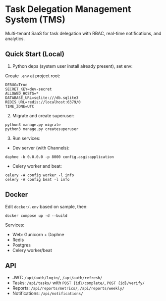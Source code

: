 # Task Delegation Management System (TMS)

Multi-tenant SaaS for task delegation with RBAC, real-time notifications, and analytics.

## Quick Start (Local)

1. Python deps (system user install already present), set env:

Create `.env` at project root:

```
DEBUG=True
SECRET_KEY=dev-secret
ALLOWED_HOSTS=*
DATABASE_URL=sqlite:///db.sqlite3
REDIS_URL=redis://localhost:6379/0
TIME_ZONE=UTC
```

2. Migrate and create superuser:

```
python3 manage.py migrate
python3 manage.py createsuperuser
```

3. Run services:

- Dev server (with Channels):
```
daphne -b 0.0.0.0 -p 8000 config.asgi:application
```
- Celery worker and beat:
```
celery -A config worker -l info
celery -A config beat -l info
```

## Docker

Edit `docker/.env` based on sample, then:
```
docker compose up -d --build
```

Services:
- Web: Gunicorn + Daphne
- Redis
- Postgres
- Celery worker/beat

## API
- JWT: `/api/auth/login/`, `/api/auth/refresh/`
- Tasks: `/api/tasks/` with `POST {id}/complete/`, `POST {id}/verify/`
- Reports: `/api/reports/metrics/`, `/api/reports/weekly/`
- Notifications: `/api/notifications/`